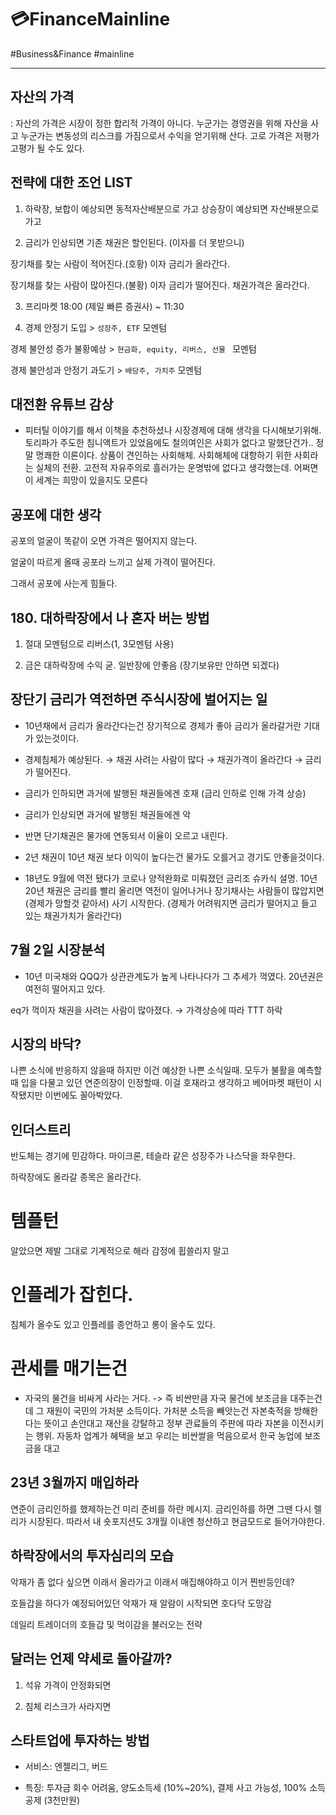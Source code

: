 # 💳FinanceMainline 

#Business&Finance #mainline

---

## 자산의 가격

: 자산의 가격은 시장이 정한 합리적 가격이 아니다. 누군가는 경영권을 위해 자산을 사고 누군가는 변동성의 리스크를  가짐으로서 수익을 얻기위해 산다. 고로 가격은 저평가 고평가 될 수도 있다.

## 전략에 대한 조언 LIST

1. 하락장, 보합이 예상되면 동적자산배분으로 가고 상승장이 예상되면 자산배분으로 가고

2. 금리가 인상되면 기존 채권은 할인된다. (이자를 더 못받으니)

장기채를 찾는 사람이 적어진다.(호황) 이자 금리가 올라간다.

장기채를 찾는 사람이 많아진다.(불황) 이자 금리가 떨어진다.  채권가격은 올라간다.	 

3. 프리마켓 18:00 (제일 빠른 증권사) ~ 11:30 

4. 경제 안정기 도입 > `성장주, ETF` 모멘텀 

경제 불안성 증가 불황예상 > `현금화, equity, 리버스, 선물 ` 모멘텀 

경제 불안성과 안정기 과도기 > `배당주, 가치주` 모멘텀

## 대전환 유튜브 감상

* 피터틸 이야기를 해서 이책을 추천하셨나 시장경제에 대해 생각을 다시해보기위해. 토리파가 주도한 침니액트가 있었음에도 철의여인은 사회가 없다고 말했단건가.. 정말 명쾌한 이론이다. 상품이 견인하는 사회해체. 사회해체에 대항하기 위한 사회라는 실체의 전환. 고전적 자유주의로 흘러가는 운명밖에 없다고 생각했는데. 어쩌면 이 세계는 희망이 있을지도 모른다

## 공포에 대한 생각

공포의 얼굴이 똑같이 오면 가격은 떨어지지 않는다.

얼굴이 따르게 올때 공포라 느끼고 실제 가격이 떨어진다.

그래서 공포에 사는게 힘들다.

## 180. 대하락장에서 나 혼자 버는 방법 

1. 절대 모멘텀으로 리버스(1, 3모멘텀 사용)

2. 금은 대하락장에 수익 굳. 일반장에 안좋음 (장기보유만 안하면 되겠다)

## 장단기 금리가 역전하면 주식시장에 벌어지는 일

*  10년채에서 금리가 올라간다는건 장기적으로 경제가 좋아 금리가 올라갈거란 기대가 있는것이다. 

* 경제침체가 예상된다. →  채권 사려는 사람이 많다 →  채권가격이 올라간다 → 금리가 떨어진다. 

* 금리가 인하되면 과거에 발행된 채권들에겐 호재 (금리 인하로 인해 가격 상승)

* 금리가 인상되면 과거에 발행된 채권들에겐 악

* 반면 단기채권은 물가에 연동되서 이율이 오르고 내린다.

* 2년 채권이 10년 채권 보다 이익이 높다는건 물가도 오를거고 경기도 안좋을것이다. 

* 18년도 9월에 역전 됐다가 코로나 양적완화로 미뤄졌던 금리조슈카식 설명. 10년 20년 채권은 금리를 빨리 올리면 역전이 일어나거나 장기채사는 사람들이 많압지면 (경제가 망할것 같아서) 사기 시작한다. (경제가 어려워지면 금리가 떨어지고 들고 있는 채권가치가 올라간다)

## 7월 2일 시장분석

* 10년 미국채와 QQQ가 상관관계도가 높게 나타나다가 그 추세가 꺽였다. 20년권은 여전히 떨어지고 있다. 

eq가 꺽이자 채권을 사려는 사람이 많아졌다. → 가격상승에 따라 TTT 하락

## 시장의 바닥?

나쁜 소식에 반응하지 않을때 하지만 이건 예상한 나쁜 소식일때. 모두가 불활을 예측할때 입을 다물고 있던 연준의장이 인정할때. 이걸 호재라고 생각하고 베어마켓 패턴이 시작됐지만 이번에도 꼴아박았다.

## 인더스트리 

반도체는 경기에 민감하다. 마이크론, 테슬라 같은 성장주가 나스닥을 좌우한다.

하락장에도 올라갈 종목은 올라간다.

# 템플턴

알았으면 제발 그대로 기계적으로 해라 감정에 휩쓸리지 말고 

# 인플레가 잡힌다.

침체가 올수도 있고 인플레를 종언하고 롱이 올수도 있다.

# 관세를 매기는건

* 자국의 물건을 비싸게 사라는 거다. -> 즉 비싼만큼 자국 물건에 보조금을 대주는건데 그 재원이 국민의 가처분 소득이다. 가처분 소득을 빼앗는건 자본축적을 방해한다는 뜻이고 손안대고 재산을 강탈하고 정부 관료들의 주판에 따라 자본을 이전시키는 행위. 자동차 업계가 혜택을 보고 우리는 비싼쌀을 먹음으로서 한국 농업에 보조금을 대고 

## 23년 3월까지 매입하라

연준이 금리인하를 했제하는건 미리 준비를 하란 메시지. 금리인하를 하면 그땐 다시 렐리가 시장된다. 따라서 내 숏포지션도 3개월 이내엔 청산하고 현금모드로 들어가야한다.

## 하락장에서의 투자심리의 모습

악재가 좀 없다 싶으면 이래서 올라가고 이래서 매집해야하고 이거 찐반등인데?

호들갑을 하다가 예정되어있던 악재가 재 알람이 시작되면 호다닥 도망감

데일리 트레이더의 호들갑 및 먹이감을 불러오는 전략

## 달러는 언제 약세로 돌아갈까?

1) 석유 가격이 안정화되면

2) 침체 리스크가 사라지면

## 스타트업에 투자하는 방법 

* 서비스: 엔젤리그, 버드 

* 특징: 투자금 회수 어려움, 양도소득세 (10%~20%), 결제 사고 가능성, 100% 소득공제 (3천만원)